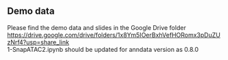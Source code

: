 ## Demo data
Please find the demo data and slides in the Google Drive folder  
https://drive.google.com/drive/folders/1x8Ym5IOerBxhVefHORomx3pDuZUzNrf4?usp=share_link  
1-SnapATAC2.ipynb should be updated for anndata version as 0.8.0
